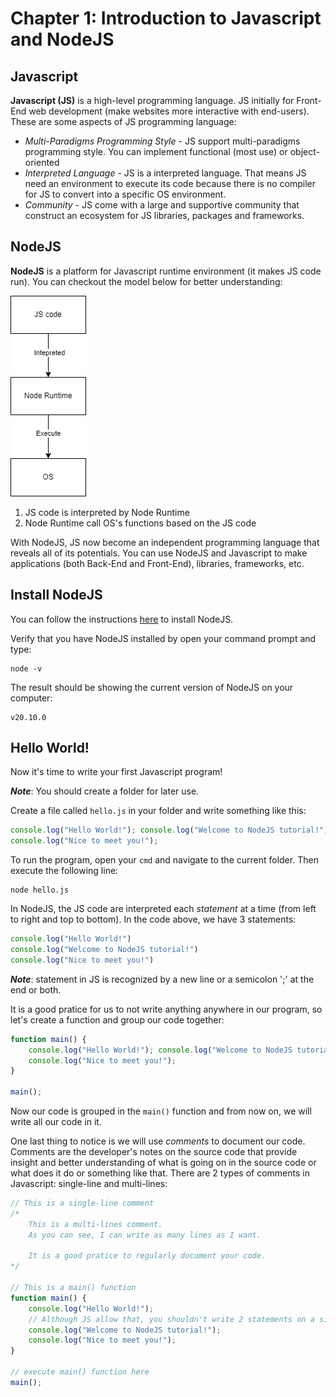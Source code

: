 # Chapter 1: Introduction to Javascript and NodeJS
## Javascript
**Javascript (JS)** is a high-level programming language. JS initially for Front-End web development (make websites more interactive with end-users). These are some aspects of JS programming language:
- _Multi-Paradigms Programming Style_ - JS support multi-paradigms programming style. You can implement functional (most use) or object-oriented
- _Interpreted Language_ - JS is a interpreted language. That means JS need an environment to execute its code because there is no compiler for JS to convert into a specific OS environment.
- _Community_ - JS come with a large and supportive community that construct an ecosystem for JS libraries, packages and frameworks. 
## NodeJS
**NodeJS** is a platform for Javascript runtime environment (it makes JS code run). You can checkout the model below for better understanding:

![](../docs-assets/chap1-01.png)

1. JS code is interpreted by Node Runtime
2. Node Runtime call OS's functions based on the JS code

With NodeJS, JS now become an independent programming language that reveals all of its potentials. You can use NodeJS and Javascript to make applications (both Back-End and Front-End), libraries, frameworks, etc.
## Install NodeJS
You can follow the instructions [here](https://nodejs.org/en) to install NodeJS.

Verify that you have NodeJS installed by open your command prompt and type:
```shell
node -v
```
The result should be showing the current version of NodeJS on your computer:
```
v20.10.0
```
## Hello World!
Now it's time to write your first Javascript program!

**_Note_**: You should create a folder for later use.

Create a file called `hello.js` in your folder and write something like this:
```js
console.log("Hello World!"); console.log("Welcome to NodeJS tutorial!");
console.log("Nice to meet you!");
```
To run the program, open your `cmd` and navigate to the current folder. Then execute the following line:
```shell
node hello.js
```
In NodeJS, the JS code are interpreted each _statement_ at a time (from left to right and top to bottom). In the code above, we have 3 statements:
```js
console.log("Hello World!")
console.log("Welcome to NodeJS tutorial!")
console.log("Nice to meet you!")
```
**_Note_**: statement in JS is recognized by a new line or a semicolon ';' at the end or both.

It is a good pratice for us to not write anything anywhere in our program, so let's create a function and group our code together:
```js
function main() {
    console.log("Hello World!"); console.log("Welcome to NodeJS tutorial!");
    console.log("Nice to meet you!");
}

main();
```
Now our code is grouped in the `main()` function and from now on, we will write all our code in it.

One last thing to notice is we will use _comments_ to document our code. Comments are the developer's notes on the source code that provide insight and better understanding of what is going on in the source code or what does it do or something like that. There are 2 types of comments in Javascript: single-line and multi-lines:
```js
// This is a single-line comment
/*
    This is a multi-lines comment.
    As you can see, I can write as many lines as I want.

    It is a good pratice to regularly document your code.
*/

// This is a main() function
function main() {
    console.log("Hello World!");
    // Although JS allow that, you shouldn't write 2 statements on a single line
    console.log("Welcome to NodeJS tutorial!");
    console.log("Nice to meet you!");
}

// execute main() function here
main();
```
